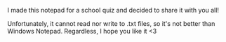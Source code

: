 I made this notepad for a school quiz and decided to share it with you all!

Unfortunately, it cannot read nor write to .txt files, so it's not better than Windows Notepad.
Regardless, I hope you like it <3
